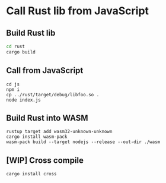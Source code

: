 
# Call Rust lib from JavaScript

## Build Rust lib

```bash
cd rust
cargo build
```

## Call from JavaScript

```
cd js
npm i
cp ../rust/target/debug/libfoo.so .
node index.js
```

## Build Rust into WASM

```
rustup target add wasm32-unknown-unknown
cargo install wasm-pack 
wasm-pack build --target nodejs --release --out-dir ./wasm
```


## [WIP] Cross compile

```
cargo install cross
```

